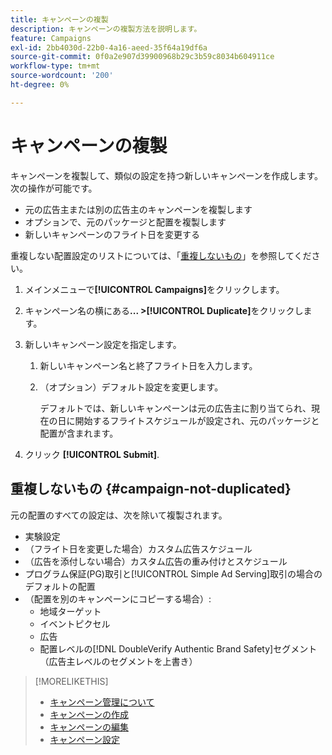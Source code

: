 ```yaml
---
title: キャンペーンの複製
description: キャンペーンの複製方法を説明します。
feature: Campaigns
exl-id: 2bb4030d-22b0-4a16-aeed-35f64a19df6a
source-git-commit: 0f0a2e907d39900968b29c3b59c8034b604911ce
workflow-type: tm+mt
source-wordcount: '200'
ht-degree: 0%

---
```


# キャンペーンの複製

<!-- Some placements don't have this option. Clarify which placement types aren't eligible -- is it PG placements, or all placements using private inventory? And anything else? -->

キャンペーンを複製して、類似の設定を持つ新しいキャンペーンを作成します。 次の操作が可能です。

* 元の広告主または別の広告主のキャンペーンを複製します
* オプションで、元のパッケージと配置を複製します
* 新しいキャンペーンのフライト日を変更する

重複しない配置設定のリストについては、「[重複しないもの](#campaign-not-duplicated)」を参照してください。

1. メインメニューで&#x200B;**[!UICONTROL Campaigns]**&#x200B;をクリックします。
1. キャンペーン名の横にある&#x200B;**... >[!UICONTROL Duplicate]**&#x200B;をクリックします。
1. 新しいキャンペーン設定を指定します。
   1. 新しいキャンペーン名と終了フライト日を入力します。
   1. （オプション）デフォルト設定を変更します。

      デフォルトでは、新しいキャンペーンは元の広告主に割り当てられ、現在の日に開始するフライトスケジュールが設定され、元のパッケージと配置が含まれます。

1. クリック **[!UICONTROL Submit]**.

## 重複しないもの {#campaign-not-duplicated}

元の配置のすべての設定は、次を除いて複製されます。

* 実験設定
* （フライト日を変更した場合）カスタム広告スケジュール
* （広告を添付しない場合）カスタム広告の重み付けとスケジュール
* プログラム保証(PG)取引と[!UICONTROL Simple Ad Serving]取引の場合のデフォルトの配置
* （配置を別のキャンペーンにコピーする場合）:
   * 地域ターゲット
   * イベントピクセル
   * 広告
   * 配置レベルの[!DNL DoubleVerify Authentic Brand Safety]セグメント（広告主レベルのセグメントを上書き）

>[!MORELIKETHIS]
>
>* [キャンペーン管理について](campaign-about.md)
>* [キャンペーンの作成](campaign-create.md)
>* [キャンペーンの編集](campaign-edit.md)
>* [キャンペーン設定](campaign-settings.md)

